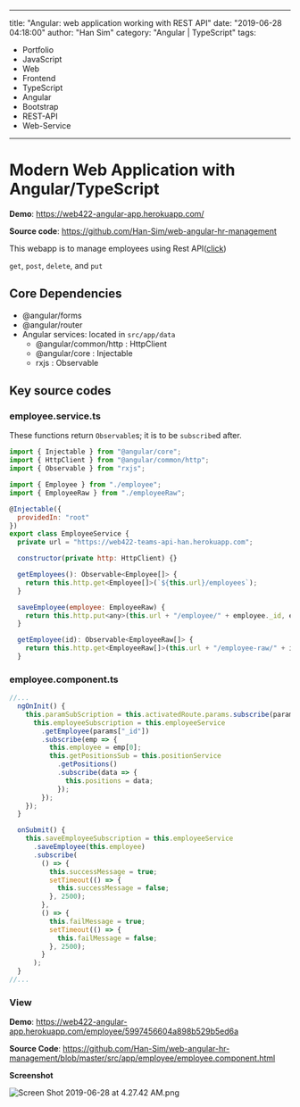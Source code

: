 
---
title: "Angular: web application working with REST API"
date: "2019-06-28 04:18:00"
author: "Han Sim"
category: "Angular | TypeScript"
tags:
  - Portfolio
  - JavaScript
  - Web
  - Frontend
  - TypeScript
  - Angular
  - Bootstrap
  - REST-API
  - Web-Service
---

# Modern Web Application with Angular/TypeScript

**Demo**: https://web422-angular-app.herokuapp.com/

**Source code**: https://github.com/Han-Sim/web-angular-hr-management

This webapp is to manage employees using Rest API([click](https://web422-teams-api-han.herokuapp.com/employees))

`get`, `post`, `delete`, and `put`

## Core Dependencies

- @angular/forms
- @angular/router
- Angular services: located in `src/app/data`
  - @angular/common/http : HttpClient
  - @angular/core : Injectable
  - rxjs : Observable

## Key source codes

### employee.service.ts

These functions return `Observable`s; it is to be `subscribe`d after.

```JavaScript
import { Injectable } from "@angular/core";
import { HttpClient } from "@angular/common/http";
import { Observable } from "rxjs";

import { Employee } from "./employee";
import { EmployeeRaw } from "./employeeRaw";

@Injectable({
  providedIn: "root"
})
export class EmployeeService {
  private url = "https://web422-teams-api-han.herokuapp.com";

  constructor(private http: HttpClient) {}

  getEmployees(): Observable<Employee[]> {
    return this.http.get<Employee[]>(`${this.url}/employees`);
  }

  saveEmployee(employee: EmployeeRaw) {
    return this.http.put<any>(this.url + "/employee/" + employee._id, employee);
  }

  getEmployee(id): Observable<EmployeeRaw[]> {
    return this.http.get<EmployeeRaw[]>(this.url + "/employee-raw/" + id);
  }

```

### employee.component.ts

```JavaScript
//...
  ngOnInit() {
    this.paramSubScription = this.activatedRoute.params.subscribe(params => {
      this.employeeSubscription = this.employeeService
        .getEmployee(params["_id"])
        .subscribe(emp => {
          this.employee = emp[0];
          this.getPositionsSub = this.positionService
            .getPositions()
            .subscribe(data => {
              this.positions = data;
            });
        });
    });
  }

  onSubmit() {
    this.saveEmployeeSubscription = this.employeeService
      .saveEmployee(this.employee)
      .subscribe(
        () => {
          this.successMessage = true;
          setTimeout(() => {
            this.successMessage = false;
          }, 2500);
        },
        () => {
          this.failMessage = true;
          setTimeout(() => {
            this.failMessage = false;
          }, 2500);
        }
      );
  }
//...
```

### View

**Demo**: https://web422-angular-app.herokuapp.com/employee/5997456604a898b529b5ed6a

**Source Code**: https://github.com/Han-Sim/web-angular-hr-management/blob/master/src/app/employee/employee.component.html

**Screenshot**

![Screen Shot 2019-06-28 at 4.27.42 AM.png](https://i.loli.net/2019/06/28/5d15cfaf8d33014582.png)